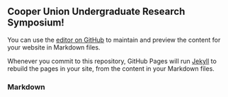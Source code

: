 ## Cooper Union Undergraduate Research Symposium!

You can use the [editor on GitHub](https://github.com/cooperundergradresearch/cooperundergradresearch.github.io/edit/main/index.md) to maintain and preview the content for your website in Markdown files.

Whenever you commit to this repository, GitHub Pages will run [Jekyll](https://jekyllrb.com/) to rebuild the pages in your site, from the content in your Markdown files.

### Markdown
